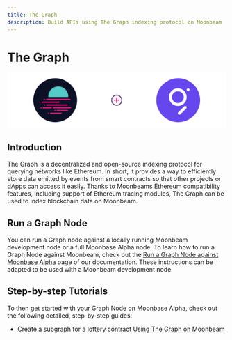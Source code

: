 ```yaml
---
title: The Graph
description: Build APIs using The Graph indexing protocol on Moonbeam
---
```


# The Graph

![The Graph on Moonbeam](/images/thegraph/thegraph-banner.png)

## Introduction

The Graph is a decentralized and open-source indexing protocol for querying networks like Ethereum. In short, it provides a way to efficiently store data emitted by events from smart contracts so that other projects or dApps can access it easily. Thanks to Moonbeams Ethereum compatibility features, including support of Ethereum tracing modules, The Graph can be used to index blockchain data on Moonbeam.

## Run a Graph Node

You can run a Graph node against a locally running Moonbeam development node or a full Moonbase Alpha node. To learn how to run a Graph Node against Moonbeam, check out the [Run a Graph Node against Moonbase Alpha](/node-operators/indexers/graph-node/) page of our documentation. These instructions can be adapted to be used with a Moonbeam development node. 

## Step-by-step Tutorials

To then get started with your Graph Node on Moonbase Alpha, check out the following detailed, step-by-step guides:

- Create a subgraph for a lottery contract [Using The Graph on Moonbeam](/tutorials/moonbase-alpha/the-graph/)